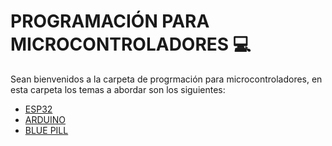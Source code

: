 # PROGRAMACIÓN PARA MICROCONTROLADORES :computer:

Sean bienvenidos a la carpeta de progrmación para microcontroladores, en esta carpeta los temas a abordar son los siguientes:
<ul>
    <li><a href="./01 - ESP32/00 - ESP32.md">ESP32</a></li>
    <li><a href="#">ARDUINO</a></li>
    <li><a href="#">BLUE PILL</a></li>
</ul>
